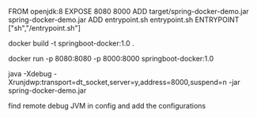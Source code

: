 FROM openjdk:8
EXPOSE 8080 8000
ADD target/spring-docker-demo.jar spring-docker-demo.jar
ADD entrypoint.sh entrypoint.sh
ENTRYPOINT ["sh","/entrypoint.sh"]

docker build -t springboot-docker:1.0 .

docker run -p 8080:8080 -p 8000:8000 springboot-docker:1.0


java -Xdebug -Xrunjdwp:transport=dt_socket,server=y,address=8000,suspend=n -jar spring-docker-demo.jar

find remote debug JVM in config and add the configurations
